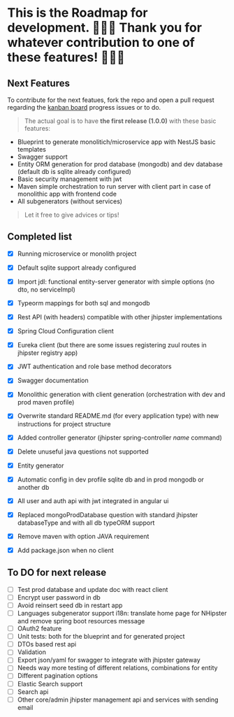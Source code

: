 # This is the Roadmap for development. 🎉🎉🎉 Thank you for whatever contribution to one of these features! 🎉🎉🎉

## Next Features
To contribute for the next featues, fork the repo and open a pull request regarding the [kanban board](https://github.com/jhipster/generator-jhipster-nodejs/projects/1?fullscreen=true) progress issues or to do. 

> The actual goal is to have **the first release (1.0.0)** with these basic features:

* Blueprint to generate monolitich/microservice app with NestJS basic templates
* Swagger support
* Entity ORM generation for prod database (mongodb) and dev database (default db is sqlite already configured)
* Basic security management with jwt
* Maven simple orchestration to run server with client part in case of monolithic app with frontend code
* All subgenerators (without services)

> Let it free to give advices or tips!

## Completed list

- [x] Running microservice or monolith project
- [x] Default sqlite support already configured
- [x] Import jdl: functional entity-server generator with simple options (no dto, no serviceImpl)
- [x] Typeorm mappings for both sql and mongodb 
- [x] Rest API (with headers) compatible with other jhipster implementations
- [x] Spring Cloud Configuration client
- [x] Eureka client (but there are some issues registering zuul routes in jhipster registry app)
- [x] JWT authentication and role base method decorators
- [x] Swagger documentation
- [x] Monolithic generation with client generation (orchestration with dev and prod maven profile)
- [x] Overwrite standard README.md (for every application type) with new instructions for project structure
- [x] Added controller generator (jhipster spring-controller _name_ command)
- [x] Delete unuseful java questions not supported 
- [x] Entity generator
- [x] Automatic config in dev profile sqlite db and in prod mongodb or another db
- [x] All user and auth api with jwt integrated in angular ui
- [x] Replaced mongoProdDatabase question with standard jhipster databaseType and with all db typeORM support
- [x] Remove maven with option JAVA requirement
- [x] Add package.json when no client


## To DO for next release


- [ ] Test prod database and update doc with react client
- [ ] Encrypt user password in db
- [ ] Avoid reinsert seed db in restart app
- [ ] Languages subgenerator support i18n: translate home page for NHipster and remove spring boot resources message 
- [ ] OAuth2 feature
- [ ] Unit tests: both for the blueprint and for generated project
- [ ] DTOs based rest api
- [ ] Validation
- [ ] Export json/yaml for swagger to integrate with jhipster gateway
- [ ] Needs way more testing of different relations, combinations for entity
- [ ] Different pagination options
- [ ] Elastic Search support
- [ ] Search api
- [ ] Other core/admin jhipster management api and services with sending email
